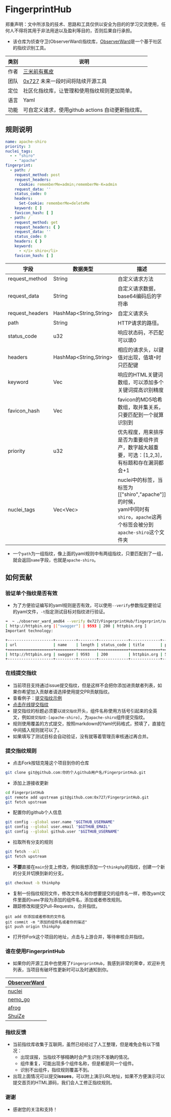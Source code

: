 # FingerprintHub

郑重声明：文中所涉及的技术、思路和工具仅供以安全为目的的学习交流使用，任何人不得将其用于非法用途以及盈利等目的，否则后果自行承担。

- 该仓库为侦查守卫(ObserverWard)指纹库，[ObserverWard](https://github.com/0x727/ObserverWard_0x727)是一个基于社区的指纹识别工具。

| 类别  | 说明                                              |
|-----|-------------------------------------------------|
| 作者  | [三米前有蕉皮](https://github.com/cn-kali-team)       |
| 团队  | [0x727](https://github.com/0x727) 未来一段时间将陆续开源工具 |
| 定位  | 社区化指纹库，让管理和使用指纹规则更加简单。                          |
| 语言  | Yaml                                            |
| 功能  | 可自定义请求，使用github actions 自动更新指纹库。                |

## 规则说明

```yaml
name: apache-shiro
priority: 3
nuclei_tags:
  - - "shiro"
    - "apache"
fingerprint:
  - path: /
    request_method: post
    request_headers:
      Cookie: rememberMe=admin;rememberMe-K=admin
    request_data: ''
    status_code: 0
    headers:
      Set-Cookie: rememberMe=deleteMe
    keyword: [ ]
    favicon_hash: [ ]
  - path: /
    request_method: get
    request_headers: { }
    request_data: ''
    status_code: 0
    headers: { }
    keyword:
      - </i> shiro</li>
    favicon_hash: [ ]
```

| 字段              | 数据类型                   | 描述                                                                                              |
|-----------------|------------------------|-------------------------------------------------------------------------------------------------|
| request_method  | String                 | 自定义请求方法                                                                                         |
| request_data    | String                 | 自定义请求数据，base64编码后的字符串                                                                           |
| request_headers | HashMap<String,String> | 自定义请求头                                                                                          |
| path            | String                 | HTTP请求的路径。                                                                                      |
| status_code     | u32                    | 响应状态码，不匹配可以填0                                                                                   |
| headers         | HashMap<String,String> | 相应的请求头，以键值对出现，值填`*`时只匹配键                                                                        |
| keyword         | Vec<String>            | 响应的HTML关键词数组，可以添加多个关键词提高识别精度                                                                    |
| favicon_hash    | Vec<String>            | favicon的MD5哈希数组，取并集关系，只要匹配到一个就算识别到                                                              |
| priority        | u32                    | 优先程度，用来排序是否为重要组件资产，数字越大越重要，可选：[1,2,3]，有标题和存在漏洞都会+1                                              |
| nuclei_tags     | Vec<Vec<String>>       | nuclei中的标签，当标签为[["shiro","apache"]]的时候，<br>yaml中同时有`shiro`，`apache`这两个标签会被分到`apache-shiro`这个文件夹 |

- 一个`path`为一组指纹，像上面的yaml规则中有两组指纹，只要匹配到了一组，就会返回`name`字段，也就是`apache-shiro`。

## 如何贡献

### 验证单个指纹是否有效

- 为了方便验证编写的yaml规则是否有效，可以使用`--verify`参数指定要验证的yaml文件，`-t`指定测试目标对指纹进行验证。

```bash
➜  ~ ./observer_ward_amd64 --verify 0x727/FingerprintHub/fingerprint/swagger.yaml -t http://httpbin.org
[ http://httpbin.org |["swagger"] | 9593 | 200 | httpbin.org ]
Important technology:

+--------------------+---------+--------+-------------+-------------+----------+
| url                | name    | length | status_code | title       | priority |
+====================+=========+========+=============+=============+==========+
| http://httpbin.org | swagger | 9593   | 200         | httpbin.org | 5        |
+--------------------+---------+--------+-------------+-------------+----------+
```

### 在线提交指纹

- 当前项目支持通过issue提交指纹，但是这样不会把你添加进贡献者列表，如果你希望加入贡献者请选择使用提交PR贡献指纹。
- 查看例子：[提交指纹示例](https://github.com/0x727/FingerprintHub/issues/13)
- [点击在线提交指纹](https://github.com/0x727/FingerprintHub/issues/new?assignees=cn-kali-team&labels=&template=SUBMIT_FINGERPRINT.yml&title=%E6%8F%90%E4%BA%A4%E6%8C%87%E7%BA%B9-%5B%E5%85%A8%E8%8B%B1%E6%96%87%E7%BB%84%E4%BB%B6%E5%90%8D%E7%A7%B0%5D)
- 提交指纹的标题必须要以`提交指纹`开头，组件名称使用方括号引起来的全英文，例如`提交指纹-[apache-shiro]`，为`apache-shiro`组件提交指纹。
- 规则使用覆盖的方式提交，按照markdown的Yaml代码格式，预填了，直接在中间插入规则就可以了。
- 如果填写了测试目标会自动验证，没有就等着管理员审核通过再合并。

### 提交指纹规则

- 点击Fork按钮克隆这个项目到你的仓库

```bash
git clone git@github.com:你的个人github用户名/FingerprintHub.git
```

- 添加上游接收更新

```bash
cd FingerprintHub
git remote add upstream git@github.com:0x727/FingerprintHub.git
git fetch upstream
```

- 配置你的github个人信息

```bash
git config --global user.name "$GITHUB_USERNAME"
git config --global user.email "$GITHUB_EMAIL"
git config --global github.user "$GITHUB_USERNAME"
```

- 拉取所有分支的规则

```bash
git fetch --all
git fetch upstream
```

- **不要**直接在`main`分支上修改，例如我想添加一个`thinkphp`的指纹，创建一个新的分支并切换到新的分支。

```bash
git checkout -b thinkphp
```

- 复制一份指纹规则文件，修改文件名和你想要提交的组件名一样，修改yaml文件里面的`name`字段为添加的组件名，添加或者修改规则。
- 跟踪修改和提交Pull-Requests，合并指纹。

```
git add 你添加或者修改的文件名
git commit -m "添加的组件名或者你的描述"
git push origin thinkphp
```

- 打开你Fork这个项目的地址，点击与上游合并，等待审核合并指纹。

### 谁在使用FingerprintHub

- 如果你的开源工具中也使用了`FingerprintHub`，我感到非常的荣幸，欢迎补充列表，当项目有破坏性更新时可以及时通知到你。

| [ObserverWard](https://github.com/0x727/ObserverWard) |
|-------------------------------------------------------|
| [nuclei](https://github.com/projectdiscovery/nuclei)  |
| [nemo_go](https://github.com/hanc00l/nemo_go)         |
| [afrog](https://github.com/zan8in/afrog)              |
| [ShuiZe](https://github.com/0x727/ShuiZe_0x727)              |

### 指纹反馈

- 当前指纹库收集于互联网，虽然已经经过了人工整理，但是难免会有以下情况：
    - 出现误报，当指纹不够精确时会产生识别不准确的情况。
    - 组件重复，可能出现多个组件名称，但是都是同一个组件。
    - 识别不出组件，指纹规则覆盖不到。
- 出现上面情况可以提交**issues**，可以附上演示URL地址，如果不方便演示可以提交首页的HTML源码，我们会人工修正指纹规则。

### 谢谢

- 感谢您的关注和支持！
